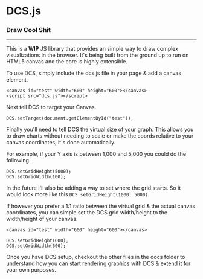# DCS.js
### Draw Cool Shit
----

This is a **WIP** JS library that provides an simple way to draw complex visualizations in the browser. It's being built from the ground up to run on HTML5 canvas and the core is highly extensible.

To use DCS, simply include the dcs.js file in your page & add a canvas element.
```
<canvas id="test" width="600" height="600"></canvas>
<script src="dcs.js"></script>
```
Next tell DCS to target your Canvas.

`DCS.setTarget(document.getElementById("test"));`

Finally you'll need to tell DCS the virtual size of your graph. This allows you to draw charts without needing to scale or make the coords relative to your canvas coordinates, it's done automatically.

For example, if your Y axis is between 1,000 and 5,000 you could do the following.

```
DCS.setGridHeight(5000);
DCS.setGridWidth(100);
```
In the future I'll also be adding a way to set where the grid starts. So it would look more like this `DCS.setGridHeight(1000, 5000)`.

If however you prefer a 1:1 ratio between the virtual grid & the actual canvas coordinates, you can simple set the DCS grid width/height to the width/height of your canvas.

```
<canvas id="test" width="600" height="600"></canvas>

DCS.setGridHeight(600);
DCS.setGridWidth(600);
```

Once you have DCS setup, checkout the other files in the docs folder to understand how you can start rendering graphics with DCS & extend it for your own purposes.
